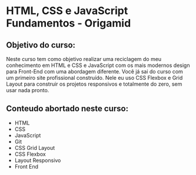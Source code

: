 # HTML, CSS e JavaScript Fundamentos - Origamid

## Objetivo do curso:

Neste curso tem como objetivo realizar uma reciclagem do meu conhecimento em HTML e CSS e JavaScript com os mais modernos design para Front-End com uma abordagem diferente. Você já sai do curso com um primeiro site profissional construído. Nele eu uso CSS Flexbox e Grid Layout para construir os projetos responsivos e totalmente do zero, sem usar nada pronto.

## Conteudo abortado neste curso:

- HTML
- CSS
- JavaScript
- Git
- CSS Grid Layout
- CSS Flexbox
- Layout Responsivo
- Front End
